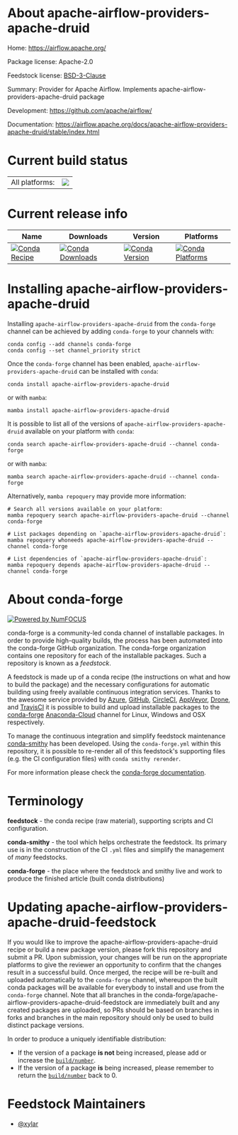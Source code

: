 About apache-airflow-providers-apache-druid
===========================================

Home: https://airflow.apache.org/

Package license: Apache-2.0

Feedstock license: [BSD-3-Clause](https://github.com/conda-forge/apache-airflow-providers-apache-druid-feedstock/blob/main/LICENSE.txt)

Summary: Provider for Apache Airflow. Implements apache-airflow-providers-apache-druid package

Development: https://github.com/apache/airflow/

Documentation: https://airflow.apache.org/docs/apache-airflow-providers-apache-druid/stable/index.html

Current build status
====================


<table><tr><td>All platforms:</td>
    <td>
      <a href="https://dev.azure.com/conda-forge/feedstock-builds/_build/latest?definitionId=11912&branchName=main">
        <img src="https://dev.azure.com/conda-forge/feedstock-builds/_apis/build/status/apache-airflow-providers-apache-druid-feedstock?branchName=main">
      </a>
    </td>
  </tr>
</table>

Current release info
====================

| Name | Downloads | Version | Platforms |
| --- | --- | --- | --- |
| [![Conda Recipe](https://img.shields.io/badge/recipe-apache--airflow--providers--apache--druid-green.svg)](https://anaconda.org/conda-forge/apache-airflow-providers-apache-druid) | [![Conda Downloads](https://img.shields.io/conda/dn/conda-forge/apache-airflow-providers-apache-druid.svg)](https://anaconda.org/conda-forge/apache-airflow-providers-apache-druid) | [![Conda Version](https://img.shields.io/conda/vn/conda-forge/apache-airflow-providers-apache-druid.svg)](https://anaconda.org/conda-forge/apache-airflow-providers-apache-druid) | [![Conda Platforms](https://img.shields.io/conda/pn/conda-forge/apache-airflow-providers-apache-druid.svg)](https://anaconda.org/conda-forge/apache-airflow-providers-apache-druid) |

Installing apache-airflow-providers-apache-druid
================================================

Installing `apache-airflow-providers-apache-druid` from the `conda-forge` channel can be achieved by adding `conda-forge` to your channels with:

```
conda config --add channels conda-forge
conda config --set channel_priority strict
```

Once the `conda-forge` channel has been enabled, `apache-airflow-providers-apache-druid` can be installed with `conda`:

```
conda install apache-airflow-providers-apache-druid
```

or with `mamba`:

```
mamba install apache-airflow-providers-apache-druid
```

It is possible to list all of the versions of `apache-airflow-providers-apache-druid` available on your platform with `conda`:

```
conda search apache-airflow-providers-apache-druid --channel conda-forge
```

or with `mamba`:

```
mamba search apache-airflow-providers-apache-druid --channel conda-forge
```

Alternatively, `mamba repoquery` may provide more information:

```
# Search all versions available on your platform:
mamba repoquery search apache-airflow-providers-apache-druid --channel conda-forge

# List packages depending on `apache-airflow-providers-apache-druid`:
mamba repoquery whoneeds apache-airflow-providers-apache-druid --channel conda-forge

# List dependencies of `apache-airflow-providers-apache-druid`:
mamba repoquery depends apache-airflow-providers-apache-druid --channel conda-forge
```


About conda-forge
=================

[![Powered by
NumFOCUS](https://img.shields.io/badge/powered%20by-NumFOCUS-orange.svg?style=flat&colorA=E1523D&colorB=007D8A)](https://numfocus.org)

conda-forge is a community-led conda channel of installable packages.
In order to provide high-quality builds, the process has been automated into the
conda-forge GitHub organization. The conda-forge organization contains one repository
for each of the installable packages. Such a repository is known as a *feedstock*.

A feedstock is made up of a conda recipe (the instructions on what and how to build
the package) and the necessary configurations for automatic building using freely
available continuous integration services. Thanks to the awesome service provided by
[Azure](https://azure.microsoft.com/en-us/services/devops/), [GitHub](https://github.com/),
[CircleCI](https://circleci.com/), [AppVeyor](https://www.appveyor.com/),
[Drone](https://cloud.drone.io/welcome), and [TravisCI](https://travis-ci.com/)
it is possible to build and upload installable packages to the
[conda-forge](https://anaconda.org/conda-forge) [Anaconda-Cloud](https://anaconda.org/)
channel for Linux, Windows and OSX respectively.

To manage the continuous integration and simplify feedstock maintenance
[conda-smithy](https://github.com/conda-forge/conda-smithy) has been developed.
Using the ``conda-forge.yml`` within this repository, it is possible to re-render all of
this feedstock's supporting files (e.g. the CI configuration files) with ``conda smithy rerender``.

For more information please check the [conda-forge documentation](https://conda-forge.org/docs/).

Terminology
===========

**feedstock** - the conda recipe (raw material), supporting scripts and CI configuration.

**conda-smithy** - the tool which helps orchestrate the feedstock.
                   Its primary use is in the construction of the CI ``.yml`` files
                   and simplify the management of *many* feedstocks.

**conda-forge** - the place where the feedstock and smithy live and work to
                  produce the finished article (built conda distributions)


Updating apache-airflow-providers-apache-druid-feedstock
========================================================

If you would like to improve the apache-airflow-providers-apache-druid recipe or build a new
package version, please fork this repository and submit a PR. Upon submission,
your changes will be run on the appropriate platforms to give the reviewer an
opportunity to confirm that the changes result in a successful build. Once
merged, the recipe will be re-built and uploaded automatically to the
`conda-forge` channel, whereupon the built conda packages will be available for
everybody to install and use from the `conda-forge` channel.
Note that all branches in the conda-forge/apache-airflow-providers-apache-druid-feedstock are
immediately built and any created packages are uploaded, so PRs should be based
on branches in forks and branches in the main repository should only be used to
build distinct package versions.

In order to produce a uniquely identifiable distribution:
 * If the version of a package **is not** being increased, please add or increase
   the [``build/number``](https://docs.conda.io/projects/conda-build/en/latest/resources/define-metadata.html#build-number-and-string).
 * If the version of a package **is** being increased, please remember to return
   the [``build/number``](https://docs.conda.io/projects/conda-build/en/latest/resources/define-metadata.html#build-number-and-string)
   back to 0.

Feedstock Maintainers
=====================

* [@xylar](https://github.com/xylar/)


